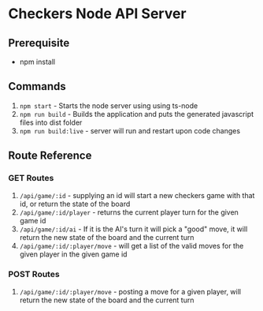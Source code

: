 # Checkers Node API Server

## Prerequisite
- npm install

## Commands
1. `npm start` - Starts the node server using  using ts-node
2. `npm run build` - Builds the application and puts the generated javascript files into dist folder
3. `npm run build:live` - server will run and restart upon code changes

## Route Reference

### GET Routes

1. `/api/game/:id` - supplying an id will start a new checkers game with that id, or return the state of the board
2. `/api/game/:id/player` - returns the current player turn for the given game id
3. `/api/game/:id/ai` - If it is the AI's turn it will pick a "good" move, it will return the new state of the board and the current turn 
4. `/api/game/:id/:player/move` - will get a list of the valid moves for the given player in the given game id


### POST Routes

1. `/api/game/:id/:player/move` - posting a move for a given player, will return the new state of the board and the current turn
